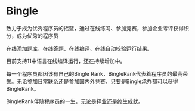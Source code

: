# Bingle
致力于成为优秀程序员的摇篮，通过在线练习、参加竞赛，参加企业考评获得积分，成为优秀的程序员

在线添加题库，在线答题、在线编译、在线自动校验运行结果。

目前支持11中语言在线编译运行，还在持续增加中。

每一个程序员都因该有自己的Bingle Rank，BingleRank代表着程序员的最高荣誉。无论参加日常联系还是参加国内外竞赛，只要是Bingle承办都可以获得BingleRank。

BingleRank伴随程序员的一生，无论是择业还是终生成就。

